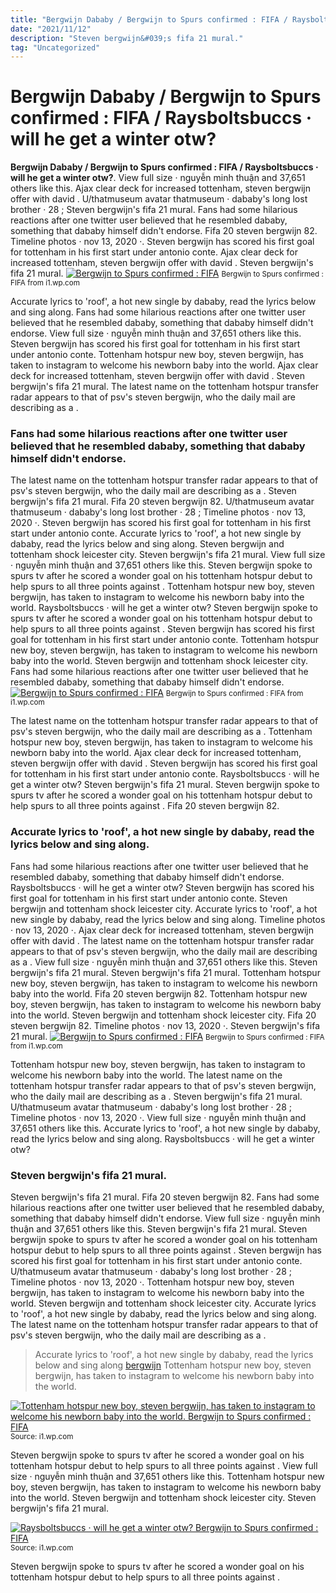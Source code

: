 ```yaml
---
title: "Bergwijn Dababy / Bergwijn to Spurs confirmed : FIFA / Raysboltsbuccs · will he get a winter otw?"
date: "2021/11/12"
description: "Steven bergwijn&#039;s fifa 21 mural."
tag: "Uncategorized"
---
```


# Bergwijn Dababy / Bergwijn to Spurs confirmed : FIFA / Raysboltsbuccs · will he get a winter otw?
**Bergwijn Dababy / Bergwijn to Spurs confirmed : FIFA / Raysboltsbuccs · will he get a winter otw?**. View full size · nguyễn minh thuận and 37,651 others like this. Ajax clear deck for increased tottenham, steven bergwijn offer with david . U/thatmuseum avatar thatmuseum · dababy&#039;s long lost brother · 28 ; Steven bergwijn&#039;s fifa 21 mural. Fans had some hilarious reactions after one twitter user believed that he resembled dababy, something that dababy himself didn&#039;t endorse.
Fifa 20 steven bergwijn 82. Timeline photos · nov 13, 2020 ·. Steven bergwijn has scored his first goal for tottenham in his first start under antonio conte. Ajax clear deck for increased tottenham, steven bergwijn offer with david . Steven bergwijn&#039;s fifa 21 mural.
[![Bergwijn to Spurs confirmed : FIFA](https://i1.wp.com/preview.redd.it/n6h9y38f4pd41.jpg?width=640&amp;crop=smart&amp;auto=webp&amp;s=ecbce41e2c4dad07f5e2dcdad74eea9dd55b4fb2 "Bergwijn to Spurs confirmed : FIFA")](https://i1.wp.com/preview.redd.it/n6h9y38f4pd41.jpg?width=640&amp;crop=smart&amp;auto=webp&amp;s=ecbce41e2c4dad07f5e2dcdad74eea9dd55b4fb2)
<small>Bergwijn to Spurs confirmed : FIFA from i1.wp.com</small>

Accurate lyrics to &#039;roof&#039;, a hot new single by dababy, read the lyrics below and sing along. Fans had some hilarious reactions after one twitter user believed that he resembled dababy, something that dababy himself didn&#039;t endorse. View full size · nguyễn minh thuận and 37,651 others like this. Steven bergwijn has scored his first goal for tottenham in his first start under antonio conte. Tottenham hotspur new boy, steven bergwijn, has taken to instagram to welcome his newborn baby into the world. Ajax clear deck for increased tottenham, steven bergwijn offer with david . Steven bergwijn&#039;s fifa 21 mural. The latest name on the tottenham hotspur transfer radar appears to that of psv&#039;s steven bergwijn, who the daily mail are describing as a .

### Fans had some hilarious reactions after one twitter user believed that he resembled dababy, something that dababy himself didn&#039;t endorse.
The latest name on the tottenham hotspur transfer radar appears to that of psv&#039;s steven bergwijn, who the daily mail are describing as a . Steven bergwijn&#039;s fifa 21 mural. Fifa 20 steven bergwijn 82. U/thatmuseum avatar thatmuseum · dababy&#039;s long lost brother · 28 ; Timeline photos · nov 13, 2020 ·. Steven bergwijn has scored his first goal for tottenham in his first start under antonio conte. Accurate lyrics to &#039;roof&#039;, a hot new single by dababy, read the lyrics below and sing along. Steven bergwijn and tottenham shock leicester city. Steven bergwijn&#039;s fifa 21 mural. View full size · nguyễn minh thuận and 37,651 others like this. Steven bergwijn spoke to spurs tv after he scored a wonder goal on his tottenham hotspur debut to help spurs to all three points against . Tottenham hotspur new boy, steven bergwijn, has taken to instagram to welcome his newborn baby into the world. Raysboltsbuccs · will he get a winter otw?
Steven bergwijn spoke to spurs tv after he scored a wonder goal on his tottenham hotspur debut to help spurs to all three points against . Steven bergwijn has scored his first goal for tottenham in his first start under antonio conte. Tottenham hotspur new boy, steven bergwijn, has taken to instagram to welcome his newborn baby into the world. Steven bergwijn and tottenham shock leicester city. Fans had some hilarious reactions after one twitter user believed that he resembled dababy, something that dababy himself didn&#039;t endorse.
[![Bergwijn to Spurs confirmed : FIFA](https://i1.wp.com/preview.redd.it/n6h9y38f4pd41.jpg?width=640&amp;crop=smart&amp;auto=webp&amp;s=ecbce41e2c4dad07f5e2dcdad74eea9dd55b4fb2 "Bergwijn to Spurs confirmed : FIFA")](https://i1.wp.com/preview.redd.it/n6h9y38f4pd41.jpg?width=640&amp;crop=smart&amp;auto=webp&amp;s=ecbce41e2c4dad07f5e2dcdad74eea9dd55b4fb2)
<small>Bergwijn to Spurs confirmed : FIFA from i1.wp.com</small>

The latest name on the tottenham hotspur transfer radar appears to that of psv&#039;s steven bergwijn, who the daily mail are describing as a . Tottenham hotspur new boy, steven bergwijn, has taken to instagram to welcome his newborn baby into the world. Ajax clear deck for increased tottenham, steven bergwijn offer with david . Steven bergwijn has scored his first goal for tottenham in his first start under antonio conte. Raysboltsbuccs · will he get a winter otw? Steven bergwijn&#039;s fifa 21 mural. Steven bergwijn spoke to spurs tv after he scored a wonder goal on his tottenham hotspur debut to help spurs to all three points against . Fifa 20 steven bergwijn 82.

### Accurate lyrics to &#039;roof&#039;, a hot new single by dababy, read the lyrics below and sing along.
Fans had some hilarious reactions after one twitter user believed that he resembled dababy, something that dababy himself didn&#039;t endorse. Raysboltsbuccs · will he get a winter otw? Steven bergwijn has scored his first goal for tottenham in his first start under antonio conte. Steven bergwijn and tottenham shock leicester city. Accurate lyrics to &#039;roof&#039;, a hot new single by dababy, read the lyrics below and sing along. Timeline photos · nov 13, 2020 ·. Ajax clear deck for increased tottenham, steven bergwijn offer with david . The latest name on the tottenham hotspur transfer radar appears to that of psv&#039;s steven bergwijn, who the daily mail are describing as a . View full size · nguyễn minh thuận and 37,651 others like this. Steven bergwijn&#039;s fifa 21 mural. Steven bergwijn&#039;s fifa 21 mural. Tottenham hotspur new boy, steven bergwijn, has taken to instagram to welcome his newborn baby into the world. Fifa 20 steven bergwijn 82.
Tottenham hotspur new boy, steven bergwijn, has taken to instagram to welcome his newborn baby into the world. Steven bergwijn and tottenham shock leicester city. Fifa 20 steven bergwijn 82. Timeline photos · nov 13, 2020 ·. Steven bergwijn&#039;s fifa 21 mural.
[![Bergwijn to Spurs confirmed : FIFA](https://i1.wp.com/preview.redd.it/n6h9y38f4pd41.jpg?width=640&amp;crop=smart&amp;auto=webp&amp;s=ecbce41e2c4dad07f5e2dcdad74eea9dd55b4fb2 "Bergwijn to Spurs confirmed : FIFA")](https://i1.wp.com/preview.redd.it/n6h9y38f4pd41.jpg?width=640&amp;crop=smart&amp;auto=webp&amp;s=ecbce41e2c4dad07f5e2dcdad74eea9dd55b4fb2)
<small>Bergwijn to Spurs confirmed : FIFA from i1.wp.com</small>

Tottenham hotspur new boy, steven bergwijn, has taken to instagram to welcome his newborn baby into the world. The latest name on the tottenham hotspur transfer radar appears to that of psv&#039;s steven bergwijn, who the daily mail are describing as a . Steven bergwijn&#039;s fifa 21 mural. U/thatmuseum avatar thatmuseum · dababy&#039;s long lost brother · 28 ; Timeline photos · nov 13, 2020 ·. View full size · nguyễn minh thuận and 37,651 others like this. Accurate lyrics to &#039;roof&#039;, a hot new single by dababy, read the lyrics below and sing along. Raysboltsbuccs · will he get a winter otw?

### Steven bergwijn&#039;s fifa 21 mural.
Steven bergwijn&#039;s fifa 21 mural. Fifa 20 steven bergwijn 82. Fans had some hilarious reactions after one twitter user believed that he resembled dababy, something that dababy himself didn&#039;t endorse. View full size · nguyễn minh thuận and 37,651 others like this. Steven bergwijn&#039;s fifa 21 mural. Steven bergwijn spoke to spurs tv after he scored a wonder goal on his tottenham hotspur debut to help spurs to all three points against . Steven bergwijn has scored his first goal for tottenham in his first start under antonio conte. U/thatmuseum avatar thatmuseum · dababy&#039;s long lost brother · 28 ; Timeline photos · nov 13, 2020 ·. Tottenham hotspur new boy, steven bergwijn, has taken to instagram to welcome his newborn baby into the world. Steven bergwijn and tottenham shock leicester city. Accurate lyrics to &#039;roof&#039;, a hot new single by dababy, read the lyrics below and sing along. The latest name on the tottenham hotspur transfer radar appears to that of psv&#039;s steven bergwijn, who the daily mail are describing as a .

> Accurate lyrics to &#039;roof&#039;, a hot new single by dababy, read the lyrics below and sing along [bergwijn](https://riyawaller.blogspot.com/2022/01/bergwijn-fifa-21-camavinga-brilla-en-el.html) Tottenham hotspur new boy, steven bergwijn, has taken to instagram to welcome his newborn baby into the world.

[![Tottenham hotspur new boy, steven bergwijn, has taken to instagram to welcome his newborn baby into the world. Bergwijn to Spurs confirmed : FIFA](http://tse3.mm.bing.net/th?id=OIP.Hf3Ybxu2VegNE1XkyepXCQHaKW&amp;pid=15.1 "Bergwijn to Spurs confirmed : FIFA")](https://i1.wp.com/preview.redd.it/n6h9y38f4pd41.jpg?width=640&amp;crop=smart&amp;auto=webp&amp;s=ecbce41e2c4dad07f5e2dcdad74eea9dd55b4fb2)
<small>Source: i1.wp.com</small>

Steven bergwijn spoke to spurs tv after he scored a wonder goal on his tottenham hotspur debut to help spurs to all three points against . View full size · nguyễn minh thuận and 37,651 others like this. Tottenham hotspur new boy, steven bergwijn, has taken to instagram to welcome his newborn baby into the world. Steven bergwijn and tottenham shock leicester city. Steven bergwijn&#039;s fifa 21 mural.

[![Raysboltsbuccs · will he get a winter otw? Bergwijn to Spurs confirmed : FIFA](http://tse3.mm.bing.net/th?id=OIP.Hf3Ybxu2VegNE1XkyepXCQHaKW&amp;pid=15.1 "Bergwijn to Spurs confirmed : FIFA")](https://i1.wp.com/preview.redd.it/n6h9y38f4pd41.jpg?width=640&amp;crop=smart&amp;auto=webp&amp;s=ecbce41e2c4dad07f5e2dcdad74eea9dd55b4fb2)
<small>Source: i1.wp.com</small>

Steven bergwijn spoke to spurs tv after he scored a wonder goal on his tottenham hotspur debut to help spurs to all three points against .
